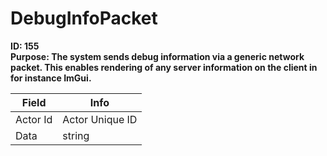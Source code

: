 # DebugInfoPacket

**ID: 155**  
**Purpose: The system sends debug information via a generic network packet. This enables rendering of any server information on the client in for instance ImGui.**  

<table><thead><tr><th>Field</th><th>Info</th></tr></thead><tbody>
<tr><td>Actor Id</td><td>Actor Unique ID</td></tr>
<tr><td>Data</td><td>string</td></tr>
</tbody></table>